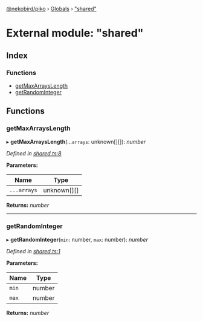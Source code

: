 [@nekobird/piko](../README.md) › [Globals](../globals.md) › ["shared"](_shared_.md)

# External module: "shared"

## Index

### Functions

* [getMaxArraysLength](_shared_.md#getmaxarrayslength)
* [getRandomInteger](_shared_.md#getrandominteger)

## Functions

###  getMaxArraysLength

▸ **getMaxArraysLength**(...`arrays`: unknown[][]): *number*

*Defined in [shared.ts:8](https://github.com/nekobird/piko/blob/28499a7/lib/shared.ts#L8)*

**Parameters:**

Name | Type |
------ | ------ |
`...arrays` | unknown[][] |

**Returns:** *number*

___

###  getRandomInteger

▸ **getRandomInteger**(`min`: number, `max`: number): *number*

*Defined in [shared.ts:1](https://github.com/nekobird/piko/blob/28499a7/lib/shared.ts#L1)*

**Parameters:**

Name | Type |
------ | ------ |
`min` | number |
`max` | number |

**Returns:** *number*

